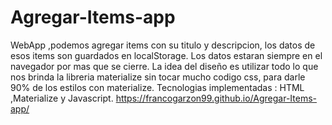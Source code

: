 # Agregar-Items-app
WebApp ,podemos agregar items con su titulo y descripcion, los datos de esos items son guardados en localStorage.
Los datos estaran siempre en el navegador por mas que se cierre.
La idea del diseño es utilizar todo lo que nos brinda la libreria materialize sin tocar mucho codigo css, para darle 90% de los estilos con materialize.
Tecnologias implementadas : HTML ,Materialize y Javascript. 
https://francogarzon99.github.io/Agregar-Items-app/
